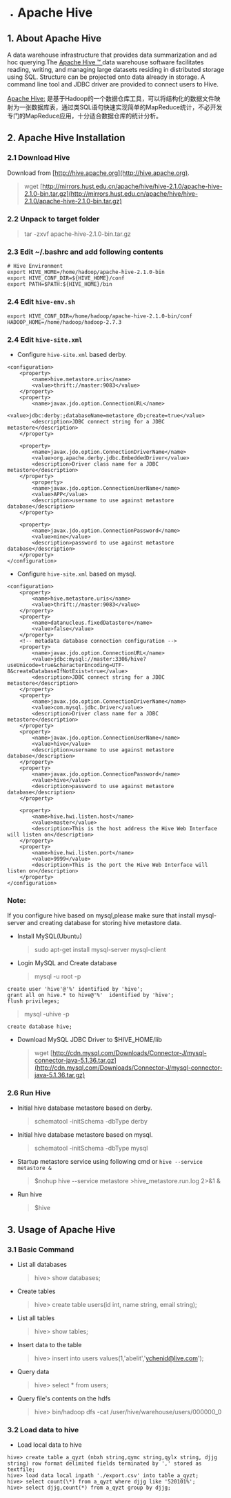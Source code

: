 * # Apache Hive

## 1. About Apache Hive

A data warehouse infrastructure that provides data summarization and ad hoc querying.The [Apache Hive ™ ](http://hive.apache.org/)data warehouse software facilitates reading, writing, and managing large datasets residing in distributed storage using SQL. Structure can be projected onto data already in storage. A command line tool and JDBC driver are provided to connect users to Hive.

[Apache Hive:](http://blog.fens.me/hadoop-family-roadmap/) 是基于Hadoop的一个数据仓库工具，可以将结构化的数据文件映射为一张数据库表，通过类SQL语句快速实现简单的MapReduce统计，不必开发专门的MapReduce应用，十分适合数据仓库的统计分析。

## 2. Apache Hive Installation

### 2.1 Download Hive

Download from [http://hive.apache.org](http://hive.apache.org).

> wget [http://mirrors.hust.edu.cn/apache/hive/hive-2.1.0/apache-hive-2.1.0-bin.tar.gz](http://mirrors.hust.edu.cn/apache/hive/hive-2.1.0/apache-hive-2.1.0-bin.tar.gz)

### 2.2 Unpack to target folder

> tar -zxvf apache-hive-2.1.0-bin.tar.gz

### 2.3 Edit ~/.bashrc and add following contents

```
# Hive Environment
export HIVE_HOME=/home/hadoop/apache-hive-2.1.0-bin
export HIVE_CONF_DIR=${HIVE_HOME}/conf
export PATH=$PATH:${HIVE_HOME}/bin
```

### 2.4 Edit `hive-env.sh`

```
export HIVE_CONF_DIR=/home/hadoop/apache-hive-2.1.0-bin/conf
HADOOP_HOME=/home/hadoop/hadoop-2.7.3
```

### 2.4 Edit `hive-site.xml`

* Configure `hive-site.xml`  based derby.

```
<configuration>
    <property>
        <name>hive.metastore.uris</name>
        <value>thrift://master:9083</value>
    </property>
    <property>
        <name>javax.jdo.option.ConnectionURL</name>
        <value>jdbc:derby:;databaseName=metastore_db;create=true</value>
        <description>JDBC connect string for a JDBC metastore</description>
    </property>

    <property>
        <name>javax.jdo.option.ConnectionDriverName</name>
        <value>org.apache.derby.jdbc.EmbeddedDriver</value>
        <description>Driver class name for a JDBC metastore</description>
    </property>
        <property>
        <name>javax.jdo.option.ConnectionUserName</name>
        <value>APP</value>
        <description>username to use against metastore database</description>
    </property>

    <property>
        <name>javax.jdo.option.ConnectionPassword</name>
        <value>mine</value>
        <description>password to use against metastore database</description>
    </property>
</configuration>
```

* Configure `hive-site.xml`  based on mysql.

```
<configuration>
    <property>  
        <name>hive.metastore.uris</name>  
        <value>thrift://master:9083</value>  
    </property>
    <property>   
        <name>datanucleus.fixedDatastore</name>   
        <value>false</value>   
    </property>
    <!-- metadata database connection configuration -->
    <property>
        <name>javax.jdo.option.ConnectionURL</name>
        <value>jdbc:mysql://master:3306/hive?useUnicode=true&characterEncoding=UTF-8&createDatabaseIfNotExist=true</value>
        <description>JDBC connect string for a JDBC metastore</description>
    </property>
    <property>
        <name>javax.jdo.option.ConnectionDriverName</name>
        <value>com.mysql.jdbc.Driver</value>
        <description>Driver class name for a JDBC metastore</description>
    </property>
    <property>
        <name>javax.jdo.option.ConnectionUserName</name>
        <value>hive</value>
        <description>username to use against metastore database</description>
    </property>
    <property>
        <name>javax.jdo.option.ConnectionPassword</name>
        <value>hive</value>
        <description>password to use against metastore database</description>
    </property>

    <property>
        <name>hive.hwi.listen.host</name>
        <value>master</value>
        <description>This is the host address the Hive Web Interface will listen on</description>
    </property>
    <property>
        <name>hive.hwi.listen.port</name>
        <value>9999</value>
        <description>This is the port the Hive Web Interface will listen on</description>
    </property>
</configuration>
```

### Note:

If you configure hive based on mysql,please make sure that install mysql-server and creating database for storing hive metastore data.

* Install MySQL\(Ubuntu\)

  > sudo apt-get install mysql-server mysql-client

* Login MySQL and Create database

  > mysql -u root -p

```
create user 'hive'@'%' identified by 'hive';
grant all on hive.* to hive@'%'  identified by 'hive';  
flush privileges;
```

> mysql -uhive -p

`create database hive;`

* Download MySQL JDBC Driver to $HIVE\_HOME/lib
  > wget [http://cdn.mysql.com/Downloads/Connector-J/mysql-connector-java-5.1.36.tar.gz](http://cdn.mysql.com/Downloads/Connector-J/mysql-connector-java-5.1.36.tar.gz)

### 2.6 Run Hive

* Initial hive database metastore based on derby.

  > schematool -initSchema -dbType derby

* Initial hive database metastore based on mysql.

  > schematool -initSchema -dbType mysql

* Startup metastore service using following cmd or `hive --service metastore &`

  > $nohup hive --service metastore &gt;hive\_metastore.run.log 2&gt;&1 &

* Run hive

  > $hive

## 3. Usage of Apache Hive

### 3.1 Basic Command

* List all databases

  > hive&gt; show databases;

* Create tables

  > hive&gt; create table users\(id int, name string, email string\);

* List all tables

  > hive&gt; show tables;

* Insert data to the table

  > hive&gt; insert into users values\(1,'abelit','ychenid@live.com'\);

* Query data

  > hive&gt; select \* from users;

* Query file's contents on the hdfs

  > hive&gt; bin/hadoop dfs -cat /user/hive/warehouse/users/000000\_0

### 3.2 Load data to hive

* Load local data to hive

```
hive> create table a_qyzt (nbxh string,qymc string,qylx string, djjg string) row format delimited fields terminated by ',' stored as textfile; 
hive> load data local inpath './export.csv' into table a_qyzt;
hive> select count(\*) from a_qyzt where djjg like '520101%';
hive> select djjg,count(*) from a_qyzt group by djjg;
```



